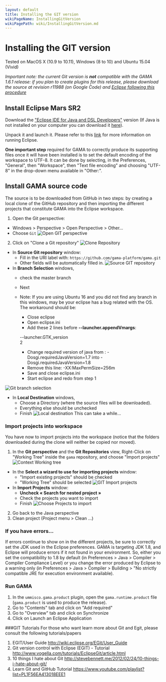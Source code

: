 ```yaml
---
layout: default
title: Installing the GIT version
wikiPageName: InstallingGitVersion
wikiPagePath: wiki/InstallingGitVersion.md
---
```


# Installing the GIT version

Tested on MacOS X (10.9 to 10.11), Windows (8 to 10) and Ubuntu 15.04 (Vivid)

_Important note: the current Git version is **not** compatible with the GAMA 1.6.1 release: if you plan to create plugins for this release, please download the source at revision r11988 (on Google Code) and [Eclipse following this procedure](InstallingSvnOldVersions)_

## Install Eclipse Mars SR2

Download the ["Eclipse IDE for Java and DSL Developers"](http://www.eclipse.org/downloads/packages/eclipse-ide-java-and-dsl-developers/mars2) version (If Java is not installed on your computer you can download it [here](http://www.oracle.com/technetwork/java/javase/downloads/index.html)). 

Unpack it and launch it. Please refer to this [link](http://help.eclipse.org/mars/index.jsp?nav=%2F0) for more information on running Eclipse.

**One important step** required for GAMA to correctly produce its supporting files once it will have been installed is to set the default encoding of the workspace to UTF-8. It can be done by selecting, in the Preferences, "General", then "Workspace", then "Text file encoding" and choosing "UTF-8" in the drop-down menu available in "Other:".

## Install GAMA source code

The source is to be downloaded from GitHub in two steps: by creating a local clone of the GitHub repository and then importing the different projects that constitute GAMA into the Eclipse workspace.

1. Open the Git perspective:
  * Windows > Perspective > Open Perspective > Other...
  * Choose `Git`
![Open GIT perspective](resources/images/developpingExtension/GIT_open_perspective.png)
2. Click on "Clone a Git repository"
![Clone Repository](resources/images/developpingExtension/GIT_Clone_Repository.png)
  * In **Source Git repository** window: 
    * Fill in the URI label with: `https://github.com/gama-platform/gama.git`
    * Other fields will be automatically filled in.
![Source GIT repository](resources/images/developpingExtension/GIT_source_git_repository.png)    
  * In **Branch Selection** windows, 
    * check the master branch 
    * Next
    * Note: If you are using Ubuntu 16 and you did not find any branch in this windows, may be your eclipse has a bug related with the OS. The workaround should be: 
        * Close eclipse
        * Open eclipse.ini
        * Add these 2 lines before **--launcher.appendVmargs**:

        --launcher.GTK_version   
        2
        * Change required version of java from : -Dosgi.requiredJavaVersion=1.7 into -Dosgi.requiredJavaVersion=1.8
        * Remove this line: -XX:MaxPermSize=256m
        * Save and close eclipse.ini
        * Start eclipse and redo from step 1

![Git branch selection](resources/images/developpingExtension/GIT_branch_selection.png)
  * In **Local Destination** windows,
    * Choose a Directory (where the source files will be downloaded).
    * Everything else should be unchecked 
    * Finish
![Local destination](resources/images/developpingExtension/GIT_local_destination.png)
This can take a while...

### Import projects into workspace
You have now to import projects into the workspace (notice that the folders downloaded during the clone will neither be copied nor moved).

1. In the **Git perspective** and the **Git Repositories** view, Right-Click on "Working Tree" inside the `gama` repository, and choose "Import projects"
![Context Working tree](resources/images/developpingExtension/GIT_Context_WorkingDirectory.png)
  * In the **Select a wizard to use for importing projects** window:
    * "Import existing projects" should be checked
    * "Working Tree" should be selected
![GIT Import projects](resources/images/developpingExtension/GIT_Import_projects.png)    
  * In **Import Projects** window:
    * **Uncheck « Search for nested project »**
    * Check the projects you want to import
    * Finish
![Choose Projects to import](resources/images/developpingExtension/GIT_ChooseProjectToImport.png)
2. Go back to the Java perspective
3. Clean project (Project menu > Clean ...)

### If you have errors...
If errors continue to show on in the different projects, be sure to correctly set the JDK used in the Eclipse preferences. GAMA is targeting JDK 1.8, and Eclipse will produce errors if it not found in your environment. So, either you set the compatibility to 1.8 by default (in Preferences > Java > Compiler > Compiler Compliance Level) or you change the error produced by Eclipse to a warning only (in Preferences > Java > Compiler > Building > "No strictly compatible JRE for execution environment available).

### Run GAMA
1. In the `ummisco.gama.product` plugin, open the `gama.runtime.product` file (`gama.product` is used to produce the release).
2. Go to "Contents" tab and click on "Add required"
3. Go to "Overview" tab and click on Synchronize
4. Click on Launch an Eclipse Application

###GIT Tutorials
For those who want learn more about Git and Egit, please consult the following tutorials/papers

1. EGIT/User Guide http://wiki.eclipse.org/EGit/User_Guide
2. Git version control with Eclipse (EGIT) - Tutorial http://www.vogella.com/tutorials/EclipseGit/article.html
3. 10 things I hate about Git http://stevebennett.me/2012/02/24/10-things-i-hate-about-git/
4. Learn Git and GitHub Tutorial https://www.youtube.com/playlist?list=PL1F56EA413018EEE1
